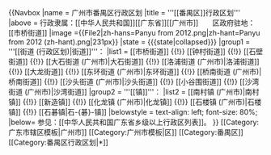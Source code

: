 {{Navbox
|name = 广州市番禺区行政区划
|title = '''[[番禺区]]行政区划'''
|above = 行政隶属：[[中华人民共和国]][[广东省]][[广州市]]　　区政府驻地：[[市桥街道]]
|image ={{File2|zh-hans=Panyu from 2012.png|zh-hant=Panyu from 2012 (zh-hant).png|231px}}
|state = {{{state<includeonly>|collapsed</includeonly>}}}
|group1 = '''[[街道 (行政区划)|街道]]'''：
|list1 = [[市桥街道]] {{!}} [[钟村街道]] {{!}} [[石壁街道]] {{!}} [[大石街道 (广州市)|大石街道]] {{!}} [[洛浦街道 (广州市)|洛浦街道]] {{!}} [[大龙街道]] {{!}} [[东环街道 (广州市)|东环街道]] {{!}} [[桥南街道 (广州市)|桥南街道]] {{!}} [[沙头街道 (广州市)|沙头街道]] {{!}} [[小谷围街道]] {{!}} [[沙湾街道 (广州市)|沙湾街道]]
|group2 = '''[[镇]]'''：
|list2 = [[南村镇 (广州市)|南村镇]] {{!}} [[新造镇]] {{!}} [[化龙镇 (广州市)|化龙镇]] {{!}} [[石楼镇 (广州市)|石楼镇]] {{!}} [[石碁镇|石-{碁}-镇]]
|belowstyle = text-align: left; font-size: 80%;
|below= 参见：[[中华人民共和国广东省乡级以上行政区列表]]。
}}<noinclude> 
[[Category:广东市辖区模板|广州市]]
[[Category:广州市模板|区]]
[[Category:番禺区]]
[[Category:番禺区行政区划|*]]
</noinclude>